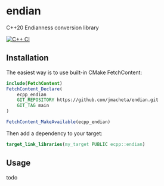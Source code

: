 # endian
C++20 Endianness conversion library

[![C++ CI](https://github.com/jmacheta/endian/actions/workflows/test_action.yml/badge.svg)](https://github.com/jmacheta/endian/actions/workflows/test_action.yml)


## Installation

The easiest way is to use built-in CMake FetchContent:

```cmake
include(FetchContent)
FetchContent_Declare(
    ecpp_endian
    GIT_REPOSITORY https://github.com/jmacheta/endian.git
    GIT_TAG main
)

FetchContent_MakeAvailable(ecpp_endian)
```

Then add a dependency to your target:

```cmake
target_link_libraries(my_target PUBLIC ecpp::endian)
```

## Usage

todo